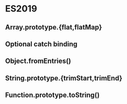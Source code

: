# ES2019

## Array.prototype.{flat,flatMap}

## Optional catch binding

## Object.fromEntries()

## String.prototype.{trimStart,trimEnd}

## Function.prototype.toString()
